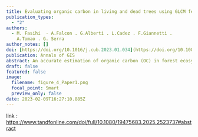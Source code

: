 ```yaml
---
title: Evaluating organic carbon in living and dead trees using GLCM features and explainable machine learning: insights from Italian national forest
publication_types:
  - "2"
authors:
  - M. Fasihi  · A.Falcon . G.Alberti . L.Cadez . F.Giannetti .
    A.Tomao . G. Serra
author_notes: []
doi: [https://doi.org/10.1016/j.cub.2023.01.034](https://doi.org/10.1080/19475683.2025.2523737)
publication: Annals of GIS
abstract: An accurate estimation of organic carbon (OC) in forest ecosystems is essential for understanding carbon dynamics and informing climate change mitigation strategies. This study presents a novel, explainable machine learning framework to estimate two key carbon pools: carbon sequestration in living trees (CSE) and carbon storage in standing deadwood (SDC). The methodology is structured into five key steps. First, we extract Gray-Level Co-occurrence Matrix (GLCM) texture features from LiDAR-derived canopy height models to quantify spatial heterogeneity in forest structure. Second, we integrate these GLCM metrics with vegetation indices (VIs), geomorphological variables, and weather data to create six distinct input configurations. Third, we train and evaluate teen models on each configuration to assess model performance and feature synergy. Fourth, we apply SHapley Additive exPlanations (SHAP) to the three models to transform them into an interpretable white-box model, identifying key predictors such as AVG_mean, SD_entropy, and SD_homogeneity. Finally, we assess model uncertainty using jackknife resampling and error bar analysis. The results indicate that CatBoost and Random Forest models deliver the highest performance for OC estimation. This study is the first to apply GLCM features for the joint estimation of CSE and SDC at a regional scale and to integrate explainable AI into forest carbon modelling. The framework provides a practical, transparent tool for forest managers, policymakers, and carbon monitoring systems, supporting high-resolution, scalable, and interpretable OC assessments.
draft: false
featured: false
image:
  filename: figure_4_Paper1.png
  focal_point: Smart
  preview_only: false
date: 2023-02-09T16:27:10.885Z
---
```

link : <https://www.tandfonline.com/doi/full/10.1080/19475683.2025.2523737#abstract>
